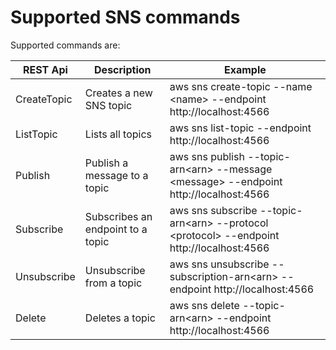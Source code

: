 
# Supported SNS commands 

Supported commands are:

| REST Api    | Description                       | Example                                                                                                     |
|-------------|-----------------------------------|-------------------------------------------------------------------------------------------------------------|
| CreateTopic | Creates a new SNS topic           | aws sns create-topic --name &lt;name&gt; --endpoint http://localhost:4566                                   |
| ListTopic   | Lists all topics                  | aws sns list-topic --endpoint http://localhost:4566                                                         | 
| Publish     | Publish a message to a topic      | aws sns publish --topic-arn&lt;arn&gt; --message &lt;message&gt; --endpoint http://localhost:4566           |
| Subscribe   | Subscribes an endpoint to a topic | aws sns subscribe --topic-arn&lt;arn&gt; --protocol &lt;protocol&gt; --endpoint http://localhost:4566       |
| Unsubscribe | Unsubscribe from a topic          | aws sns unsubscribe --subscription-arn&lt;arn&gt; --endpoint http://localhost:4566                          |
| Delete      | Deletes a topic                   | aws sns delete --topic-arn&lt;arn&gt; --endpoint http://localhost:4566 |